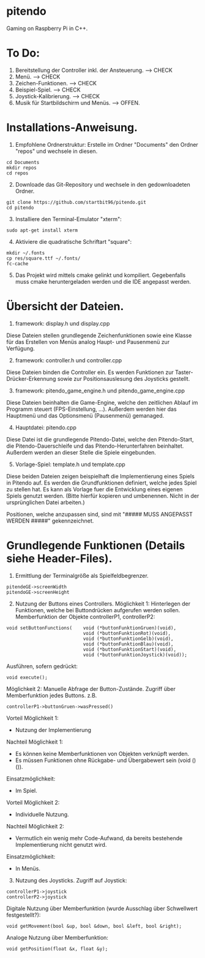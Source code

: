 # pitendo
Gaming on Raspberry Pi in C++.

# To Do:
1. Bereitstellung der Controller inkl. der Ansteuerung. --> CHECK
2. Menü. --> CHECK
3. Zeichen-Funktionen. --> CHECK
4. Beispiel-Spiel. --> CHECK
5. Joystick-Kalibrierung. --> CHECK
6. Musik für Startbildschirm und Menüs. --> OFFEN.


# Installations-Anweisung.
1. Empfohlene Ordnerstruktur: Erstelle im Ordner "Documents" den Ordner "repos" und wechsele in diesen.
```
cd Documents
mkdir repos
cd repos
```

2. Downloade das Git-Repository und wechsele in den gedownloadeten Ordner.
```
git clone https://github.com/startbit96/pitendo.git
cd pitendo
```

3. Installiere den Terminal-Emulator "xterm":
```
sudo apt-get install xterm
```

4. Aktiviere die quadratische Schriftart "square":
```
mkdir ~/.fonts
cp res/square.ttf ~/.fonts/
fc-cache
```

5. Das Projekt wird mittels cmake gelinkt und kompiliert. Gegebenfalls muss cmake heruntergeladen werden und die IDE angepasst werden.



# Übersicht der Dateien.
1. framework: display.h und display.cpp

Diese Dateien stellen grundlegende Zeichenfunktionen sowie eine Klasse für das Erstellen von Menüs analog Haupt- und Pausenmenü zur Verfügung.


2. framework: controller.h und controller.cpp

Diese Dateien binden die Controller ein. Es werden Funktionen zur Taster-Drücker-Erkennung sowie zur Positionsauslesung des Joysticks gestellt.


3. framework: pitendo_game_engine.h und pitendo_game_engine.cpp

Diese Dateien beinhalten die Game-Engine, welche den zeitlichen Ablauf im Programm steuert (FPS-Einstellung, ...).
Außerdem werden hier das Hauptmenü und das Optionsmenü (Pausenmenü) gemanaged.


4. Hauptdatei: pitendo.cpp

Diese Datei ist die grundlegende Pitendo-Datei, welche den Pitendo-Start, die Pitendo-Dauerschleife und das Pitendo-Herunterfahren beinhaltet.
Außerdem werden an dieser Stelle die Spiele eingebunden.


5. Vorlage-Spiel: template.h und template.cpp

Diese beiden Dateien zeigen beispielhaft die Implementierung eines Spiels in Pitendo auf. 
Es werden die Grundfunktionen definiert, welche jedes Spiel zu stellen hat.
Es kann als Vorlage fuer die Entwicklung eines eigenen Spiels genutzt werden. 
(Bitte hierfür kopieren und umbenennen. Nicht in der ursprünglichen Datei arbeiten.)

Positionen, welche anzupassen sind, sind mit "##### MUSS ANGEPASST WERDEN #####" gekennzeichnet.



# Grundlegende Funktionen (Details siehe Header-Files).
1. Ermittlung der Terminalgröße als Spielfeldbegrenzer.
```
pitendeGE->screenWidth
pitendoGE->screenHeight
```

2. Nutzung der Buttons eines Controllers.
Möglichkeit 1: Hinterlegen der Funktionen, welche bei Buttondrücken aufgerufen werden sollen.
Memberfunktion der Objekte controllerP1, controllerP2:
```
void setButtonFunctions(    void (*buttonFunktionGruen)(void),
                            void (*buttonFunktionRot)(void),
                            void (*buttonFunktionGelb)(void),
                            void (*buttonFunktionBlau)(void),
                            void (*buttonFunktionStart)(void),
                            void (*buttonFunktionJoystick)(void));
```
Ausführen, sofern gedrückt:
```
void execute();
```

Möglichkeit 2: Manuelle Abfrage der Button-Zustände.
Zugriff über Memberfunktion jedes Buttons.
z.B. 
```
controllerP1->buttonGruen->wasPressed()
```

Vorteil Möglichkeit 1:
- Nutzung der Implementierung

Nachteil Möglichkeit 1:
- Es können keine Memberfunktionen von Objekten verknüpft werden.
- Es müssen Funktionen ohne Rückgabe- und Übergabewert sein (void ()()).

Einsatzmöglichkeit:
- Im Spiel.


Vorteil Möglichkeit 2:
- Individuelle Nutzung.

Nachteil Möglichkeit 2:
- Vermutlich ein wenig mehr Code-Aufwand, da bereits bestehende Implementierung nicht genutzt wird.

Einsatzmöglichkeit:
- In Menüs.


3. Nutzung des Joysticks.
Zugriff auf Joystick:
```
controllerP1->joystick
controllerP2->joystick
```

Digitale Nutzung über Memberfunktion (wurde Ausschlag über Schwellwert festgestellt?):
```
void getMovement(bool &up, bool &down, bool &left, bool &right);
```

Analoge Nutzung über Memberfunktion:
```
void getPosition(float &x, float &y);
```
